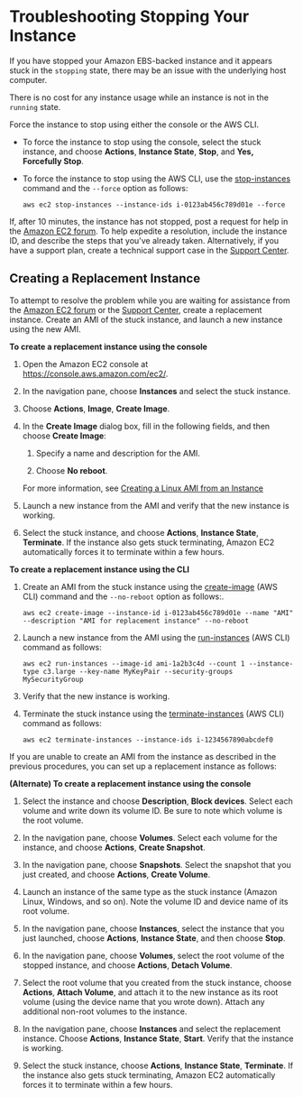# Troubleshooting Stopping Your Instance<a name="TroubleshootingInstancesStopping"></a>

If you have stopped your Amazon EBS\-backed instance and it appears stuck in the `stopping` state, there may be an issue with the underlying host computer\.

There is no cost for any instance usage while an instance is not in the `running` state\.

Force the instance to stop using either the console or the AWS CLI\.
+ To force the instance to stop using the console, select the stuck instance, and choose **Actions**, **Instance State**, **Stop**, and **Yes, Forcefully Stop**\.
+ To force the instance to stop using the AWS CLI, use the [stop\-instances](http://docs.aws.amazon.com/cli/latest/reference/ec2/stop-instances.html) command and the `--force` option as follows:

  ```
  aws ec2 stop-instances --instance-ids i-0123ab456c789d01e --force
  ```

If, after 10 minutes, the instance has not stopped, post a request for help in the [Amazon EC2 forum](https://forums.aws.amazon.com/forum.jspa?forumID=30)\. To help expedite a resolution, include the instance ID, and describe the steps that you've already taken\. Alternatively, if you have a support plan, create a technical support case in the [Support Center](https://console.aws.amazon.com/support/home#/)\.

## Creating a Replacement Instance<a name="Creating_Replacement_Instance"></a>

To attempt to resolve the problem while you are waiting for assistance from the [Amazon EC2 forum](https://forums.aws.amazon.com/forum.jspa?forumID=30) or the [Support Center](https://console.aws.amazon.com/support/home#/), create a replacement instance\. Create an AMI of the stuck instance, and launch a new instance using the new AMI\. 

**To create a replacement instance using the console**

1. Open the Amazon EC2 console at [https://console\.aws\.amazon\.com/ec2/](https://console.aws.amazon.com/ec2/)\.

1. In the navigation pane, choose **Instances** and select the stuck instance\.

1. Choose **Actions**, **Image**, **Create Image**\.

1. In the **Create Image** dialog box, fill in the following fields, and then choose **Create Image**:

   1. Specify a name and description for the AMI\.

   1. Choose **No reboot**\.

   For more information, see [Creating a Linux AMI from an Instance](creating-an-ami-ebs.md#how-to-create-ebs-ami)

1. Launch a new instance from the AMI and verify that the new instance is working\.

1. Select the stuck instance, and choose **Actions**, **Instance State**, **Terminate**\. If the instance also gets stuck terminating, Amazon EC2 automatically forces it to terminate within a few hours\.

**To create a replacement instance using the CLI**

1. Create an AMI from the stuck instance using the [create\-image](http://docs.aws.amazon.com/cli/latest/reference/ec2/create-image.html) \(AWS CLI\) command and the `--no-reboot` option as follows:\.

   ```
   aws ec2 create-image --instance-id i-0123ab456c789d01e --name "AMI" --description "AMI for replacement instance" --no-reboot
   ```

1. Launch a new instance from the AMI using the [run\-instances](http://docs.aws.amazon.com/cli/latest/reference/ec2/run-instances.html) \(AWS CLI\) command as follows:

   ```
   aws ec2 run-instances --image-id ami-1a2b3c4d --count 1 --instance-type c3.large --key-name MyKeyPair --security-groups MySecurityGroup
   ```

1. Verify that the new instance is working\.

1. Terminate the stuck instance using the [terminate\-instances](http://docs.aws.amazon.com/cli/latest/reference/ec2/terminate-instances.html) \(AWS CLI\) command as follows:

   ```
   aws ec2 terminate-instances --instance-ids i-1234567890abcdef0
   ```

If you are unable to create an AMI from the instance as described in the previous procedures, you can set up a replacement instance as follows:

**\(Alternate\) To create a replacement instance using the console**

1. Select the instance and choose **Description**, **Block devices**\. Select each volume and write down its volume ID\. Be sure to note which volume is the root volume\.

1. In the navigation pane, choose **Volumes**\. Select each volume for the instance, and choose **Actions**, **Create Snapshot**\.

1. In the navigation pane, choose **Snapshots**\. Select the snapshot that you just created, and choose **Actions**, **Create Volume**\.

1. Launch an instance of the same type as the stuck instance \(Amazon Linux, Windows, and so on\)\. Note the volume ID and device name of its root volume\.

1. In the navigation pane, choose **Instances**, select the instance that you just launched, choose **Actions**, **Instance State**, and then choose **Stop**\.

1. In the navigation pane, choose **Volumes**, select the root volume of the stopped instance, and choose **Actions**, **Detach Volume**\.

1. Select the root volume that you created from the stuck instance, choose **Actions**, **Attach Volume**, and attach it to the new instance as its root volume \(using the device name that you wrote down\)\. Attach any additional non\-root volumes to the instance\.

1. In the navigation pane, choose **Instances** and select the replacement instance\. Choose **Actions**, **Instance State**, **Start**\. Verify that the instance is working\.

1. Select the stuck instance, choose **Actions**, **Instance State**, **Terminate**\. If the instance also gets stuck terminating, Amazon EC2 automatically forces it to terminate within a few hours\.